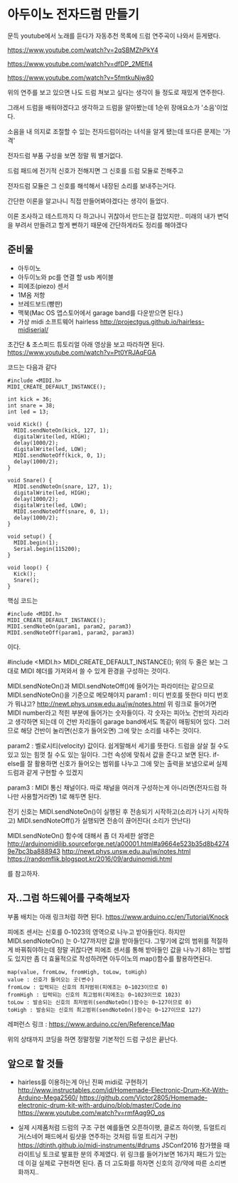 # 아두이노 전자드럼 만들기

문득 youtube에서 노래를 듣다가 자동추천 목록에 드럼 연주곡이 나와서 듣게됐다.

https://www.youtube.com/watch?v=2qSBMZhPkY4

https://www.youtube.com/watch?v=dfDP_2MEfI4

https://www.youtube.com/watch?v=5fmtkuNjw80

위의 연주를 보고 있으면 나도 드럼 쳐보고 싶다는 생각이 들 정도로 재밌게 연주한다.

그래서 드럼을 배워야겠다고 생각하고 드럼을 알아봤는데 1순위 장애요소가 '소음'이었다.

소음을 내 의지로 조절할 수 있는 전자드럼이라는 녀석을 알게 됐는데 또다른 문제는 '가격'



전자드럼 부품 구성을 보면 정말 뭐 별거없다.

드럼 패드에 전기적 신호가 전해지면 그 신호를 드럼 모듈로 전해주고

전자드럼 모듈은 그 신호를 해석해서 내장된 소리를 보내주는거다.



간단한 이론을 알고나니 직접 만들어봐야겠다는 생각이 들었다.

이론 조사하고 테스트까지 다 하고나니 귀찮아서 만드는걸 접었지만..
미래의 내가 변덕을 부려서 만들려고 할게 뻔하기 때문에 간단하게라도 정리를 해야겠다


## 준비물
- 아두이노
- 아두이노와 pc를 연결 할 usb 케이블
- 피에조(piezo) 센서
- 1M옴 저항
- 브레드보드(빵판)
- 맥북(Mac OS 앱스토어에서 garage band를 다운받으면 된다.)
- 가상 midi 소프트웨어 hairless http://projectgus.github.io/hairless-midiserial/


초간단 & 초스피드 튜토리얼
아래 영상을 보고 따라하면 된다.
https://www.youtube.com/watch?v=Pt0YRJAqFGA

코드는 다음과 같다
```
#include <MIDI.h>
MIDI_CREATE_DEFAULT_INSTANCE();

int kick = 36;
int snare = 38;
int led = 13;

void Kick() {
  MIDI.sendNoteOn(kick, 127, 1);
  digitalWrite(led, HIGH);
  delay(1000/2);
  digitalWrite(led, LOW);
  MIDI.sendNoteOff(kick, 0, 1);
  delay(1000/2);
}

void Snare() {
  MIDI.sendNoteOn(snare, 127, 1);
  digitalWrite(led, HIGH);
  delay(1000/2);
  digitalWrite(led, LOW);
  MIDI.sendNoteOff(snare, 0, 1);
  delay(1000/2);
}

void setup() {
  MIDI.begin(1);
  Serial.begin(115200);
}

void loop() {
  Kick();
  Snare();
}
```

핵심 코드는
```
#include <MIDI.h>
MIDI_CREATE_DEFAULT_INSTANCE();
MIDI.sendNoteOn(param1, param2, param3)
MIDI.sendNoteOff(param1, param2, param3)
```
이다.

#include <MIDI.h>
MIDI_CREATE_DEFAULT_INSTANCE();
위의 두 줄은 보는 그대로 MIDI 헤더를 가져와서 쓸 수 있게 환경을 구성하는 것이다.

MIDI.sendNoteOn()과 MIDI.sendNoteOff()에 들어가는 파라미터는 같으므로 MIDI.sendNoteOn()을 기준으로 메모해야지
param1 : 미디 번호를 뜻한다
미디 번호가 뭐냐고?
http://newt.phys.unsw.edu.au/jw/notes.html
위 링크로 들어가면 MIDI number라고 적힌 부분에 들어가는 숫자들이다.
각 숫자는 피아노 건반의 자리라고 생각하면 되는데 이 건반 자리들이 garage band에서도 똑같이 매핑되어 있다.
그러므로 해당 건반이 눌리면(신호가 들어오면) 그에 맞는 소리를 내주는 것이다.

param2 : 벨로시티(velocity) 값이다. 쉽게말해서 세기를 뜻한다. 드럼을 살살 칠 수도 있고 있는 힘껏 칠 수도 있는 일이다.
그런 속성에 맞춰서 값을 준다고 보면 된다.
if-else를 잘 활용하면 신호가 들어오는 범위를 나누고 그에 맞는 출력을 보냄으로써 실제 드럼과 같게 구현할 수 있겠지

param3 : MIDI 통신 채널이다. 따로 채널을 여러개 구성하는게 아니라면(전자드럼 하나만 사용할거라면) 1로 해두면 된다.

전기 신호는 MIDI.sendNoteOn()이 실행된 후 전송되기 시작하고(소리가 나기 시작하고) MIDI.sendNoteOff()가 실행되면 전송이 끊어진다( 소리가 안난다)

MIDI.sendNoteOn() 함수에 대해서 좀 더 자세한 설명은
http://arduinomidilib.sourceforge.net/a00001.html#a9664e523b35d8b42749e7bc3ba888943
http://newt.phys.unsw.edu.au/jw/notes.html
https://randomflik.blogspot.kr/2016/09/arduinomidi.html

를 참고하자.


## 자..그럼 하드웨어를 구축해보자

부품 배치는 아래 링크처럼 하면 된다.
https://www.arduino.cc/en/Tutorial/Knock

피에조 센서는 신호를 0-1023의 영역으로 나누고 받아들인다.
하지만 MIDI.sendNoteOn() 는 0-127까지만 값을 받아들인다.
그렇기에 값의 범위를 적절하게 바꿔줘야하는데 정말 귀찮다면 피에조 센서를 통해 받아들인 값을 나누기 8하는 방법도 있지만
좀 더 효율적으로 작성하려면 아두이노의 map()함수를 활용하면된다.

```
map(value, fromLow, fromHigh, toLow, toHigh)
value : 신호가 들어오는 곳(변수)
fromLow : 입력되는 신호의 최저범위(피에조는 0~1023이므로 0)
fromHigh : 입력되는 신호의 최고범위(피에조는 0~1023이므로 1023)
toLow : 발송되는 신호의 최저범위(sendNoteOn()함수는 0~127이므로 0)
toHigh : 발송되는 신호의 최고범위(sendNoteOn()함수는 0~127이므로 127)
```

레퍼런스 링크 : https://www.arduino.cc/en/Reference/Map



위의 상태까지 코딩을 하면 정말정말 기본적인 드럼 구성은 끝난다.



## 앞으로 할 것들
- hairless를 이용하는게 아닌 진짜 midi로 구현하기
http://www.instructables.com/id/Homemade-Electronic-Drum-Kit-With-Arduino-Mega2560/
https://github.com/Victor2805/Homemade-electronic-drum-kit-with-arduino/blob/master/Code.ino
https://www.youtube.com/watch?v=rmfAqg9O_os

- 실제 시제품처럼 드럼의 구조 구현
  예를들면 오픈하이햇, 클로즈 하이햇, 듀얼트리거(스네어 패드에서 림샷을 연주하는 것처럼 듀얼 트리거 구현)
  https://dtinth.github.io/midi-instruments/#drums
  JSConf2016 참가했을 때 라이트닝 토크로 발표한 분의 주제였다.
  위 링크를 들어가보면 16가지 패드가 있는데 이걸 실제로 구현하면 된다.
  좀 더 고도화를 하자면 신호의 강/약에 따른 소리변화까지..
